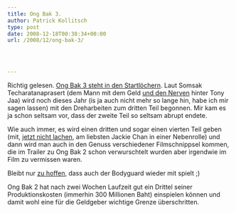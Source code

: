 ```yaml
---
title: Ong Bak 3.
author: Patrick Kollitsch
type: post
date: 2008-12-18T00:38:34+00:00
url: /2008/12/ong-bak-3/




---
```

Richtig gelesen. [Ong Bak 3 steht in den Startl&ouml;chern][1]. Laut Somsak Techaratanaprasert (dem Mann mit dem Geld <a href="1673">und den Nerven</a> hinter Tony Jaa) wird noch dieses Jahr (is ja auch nicht mehr so lange hin, habe ich mir sagen lassen) mit den Dreharbeiten zum dritten Teil begonnen. Mir kam es ja schon seltsam vor, dass der zweite Teil so seltsam abrupt endete.

Wie auch immer, es wird einen dritten und sogar einen vierten Teil geben (mit, <a href="1673">jetzt nicht lachen</a>, am liebsten Jackie Chan in einer Nebenrolle) und dann wird man auch in den Genuss verschiedener Filmschnippsel kommen, die im Trailer zu Ong Bak 2 schon verwurschtelt wurden aber irgendwie im Film zu vermissen waren.

Bleibt nur <a href="1697">zu hoffen</a>, dass auch der Bodyguard wieder mit spielt ;)

Ong Bak 2 hat nach zwei Wochen Laufzeit gut ein Drittel seiner Produktionskosten (immerhin 300 Millionen Baht) einspielen k&ouml;nnen und damit wohl eine f&uuml;r die Geldgeber wichtige Grenze &uuml;berschritten.

 [1]: http://www.dailyxpress.net/2008/12/18/entertainment/entertainment_5163.php